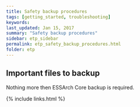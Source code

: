 ```yaml
---
title: Safety backup procedures
tags: [getting_started, troubleshooting]
keywords:
last_updated: Jan 15, 2017
summary: "Safety backup procedures"
sidebar: etp_sidebar
permalink: etp_safety_backup_procedures.html
folder: etp
---
```


## Important files to backup

Nothing more then ESSArch Core backup is required.

{% include links.html %}
